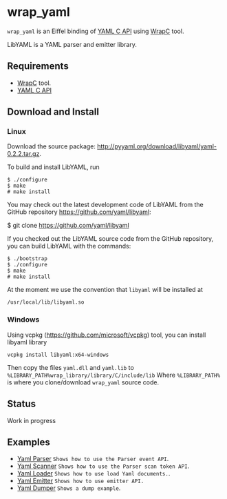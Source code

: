 # wrap_yaml
`wrap_yaml` is an Eiffel binding of [YAML C API](https://github.com/yaml/libyaml) 
using [WrapC](https://github.com/eiffel-wrap-c/WrapC) tool.

LibYAML is a YAML parser and emitter library.


## Requirements 

*  [WrapC](https://github.com/eiffel-wrap-c/WrapC) tool.
*  [YAML C API](https://github.com/yaml/libyaml)


## Download and  Install

### Linux

Download the source package: http://pyyaml.org/download/libyaml/yaml-0.2.2.tar.gz.

To build and install LibYAML, run

	$ ./configure
	$ make
	# make install

You may check out the latest development code of LibYAML from the GitHub repository https://github.com/yaml/libyaml:

$ git clone https://github.com/yaml/libyaml

If you checked out the LibYAML source code from the GitHub repository, you can build LibYAML with the commands:

	$ ./bootstrap
	$ ./configure
	$ make
	# make install

At the moment we use the convention that `libyaml` will be installed at

	/usr/local/lib/libyaml.so
	
### Windows

Using vcpkg (https://github.com/microsoft/vcpkg) tool, you can install libyaml library

	vcpkg install libyaml:x64-windows
	
Then copy the files `yaml.dll` and `yaml.lib` to `%LIBRARY_PATH%wrap_library/library/C/include/lib`
Where `%LIBRARY_PATH%` is where you clone/download `wrap_yaml` source code.

## Status

Work in progress


## Examples

* [Yaml Parser](examples/parser)   `Shows how to use the Parser event API`.
* [Yaml Scanner](examples/scanner)  `Shows how to use the Parser scan token API`.
* [Yaml Loader](examples/loader)  `Shows how to use load Yaml documents.`.
* [Yaml Emitter](examples/emitter)  `Shows how to use emitter API.`
* [Yaml Dumper](examples/dumper)    `Shows a dump example`. 
  

